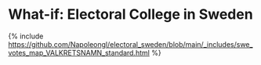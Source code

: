 # What-if: Electoral College in Sweden
{% include https://github.com/Napoleongl/electoral_sweden/blob/main/_includes/swe_votes_map_VALKRETSNAMN_standard.html  %}
